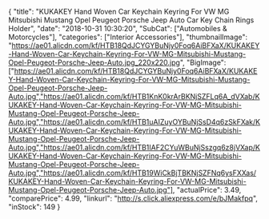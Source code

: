 {
	"title": "KUKAKEY Hand Woven Car Keychain Keyring For VW MG Mitsubishi Mustang Opel Peugeot Porsche Jeep Auto Car Key Chain Rings Holder",
	"date": "2018-10-31 10:30:20",
	"SubCat": ["Automobiles & Motorcycles"],
	"categories": ["Interior Accessories"],
	"thumbnailImage": "https://ae01.alicdn.com/kf/HTB18QdJCYGYBuNjy0Foq6AiBFXaX/KUKAKEY-Hand-Woven-Car-Keychain-Keyring-For-VW-MG-Mitsubishi-Mustang-Opel-Peugeot-Porsche-Jeep-Auto.jpg_220x220.jpg",
	"BigImage": ["https://ae01.alicdn.com/kf/HTB18QdJCYGYBuNjy0Foq6AiBFXaX/KUKAKEY-Hand-Woven-Car-Keychain-Keyring-For-VW-MG-Mitsubishi-Mustang-Opel-Peugeot-Porsche-Jeep-Auto.jpg","https://ae01.alicdn.com/kf/HTB1KnK0krArBKNjSZFLq6A_dVXab/KUKAKEY-Hand-Woven-Car-Keychain-Keyring-For-VW-MG-Mitsubishi-Mustang-Opel-Peugeot-Porsche-Jeep-Auto.jpg","https://ae01.alicdn.com/kf/HTB1uAIZuyOYBuNjSsD4q6zSkFXak/KUKAKEY-Hand-Woven-Car-Keychain-Keyring-For-VW-MG-Mitsubishi-Mustang-Opel-Peugeot-Porsche-Jeep-Auto.jpg","https://ae01.alicdn.com/kf/HTB1IAF2CYuWBuNjSszgq6z8jVXap/KUKAKEY-Hand-Woven-Car-Keychain-Keyring-For-VW-MG-Mitsubishi-Mustang-Opel-Peugeot-Porsche-Jeep-Auto.jpg","https://ae01.alicdn.com/kf/HTB19WiCkBjTBKNjSZFNq6ysFXXas/KUKAKEY-Hand-Woven-Car-Keychain-Keyring-For-VW-MG-Mitsubishi-Mustang-Opel-Peugeot-Porsche-Jeep-Auto.jpg"],
	"actualPrice": 3.49,
	"comparePrice": 4.99,
	"linkurl": "http://s.click.aliexpress.com/e/bJMakfpq",
	"inStock": 149
}
